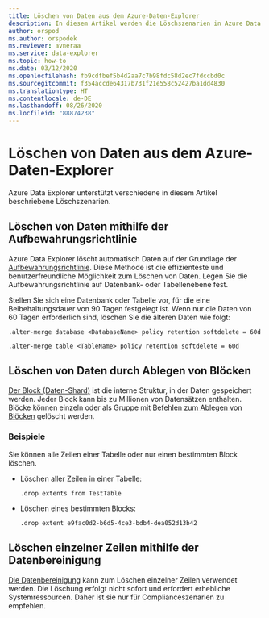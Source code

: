 ```yaml
---
title: Löschen von Daten aus dem Azure-Daten-Explorer
description: In diesem Artikel werden die Löschszenarien in Azure Data Explorer beschrieben, einschließlich dem Bereinigen, dem Ablegen von Blöcken und von aufbewahrungsbasierten Löschvorgängen.
author: orspod
ms.author: orspodek
ms.reviewer: avneraa
ms.service: data-explorer
ms.topic: how-to
ms.date: 03/12/2020
ms.openlocfilehash: fb9cdfbef5b4d2aa7c7b98fdc58d2ec7fdccbd0c
ms.sourcegitcommit: f354accde64317b731f21e558c52427ba1dd4830
ms.translationtype: HT
ms.contentlocale: de-DE
ms.lasthandoff: 08/26/2020
ms.locfileid: "88874238"
---
```

# <a name="delete-data-from-azure-data-explorer"></a>Löschen von Daten aus dem Azure-Daten-Explorer

Azure Data Explorer unterstützt verschiedene in diesem Artikel beschriebene Löschszenarien. 

## <a name="delete-data-using-the-retention-policy"></a>Löschen von Daten mithilfe der Aufbewahrungsrichtlinie

Azure Data Explorer löscht automatisch Daten auf der Grundlage der [Aufbewahrungsrichtlinie](kusto/management/retentionpolicy.md). Diese Methode ist die effizienteste und benutzerfreundliche Möglichkeit zum Löschen von Daten. Legen Sie die Aufbewahrungsrichtlinie auf Datenbank- oder Tabellenebene fest.

Stellen Sie sich eine Datenbank oder Tabelle vor, für die eine Beibehaltungsdauer von 90 Tagen festgelegt ist. Wenn nur die Daten von 60 Tagen erforderlich sind, löschen Sie die älteren Daten wie folgt:

```kusto
.alter-merge database <DatabaseName> policy retention softdelete = 60d

.alter-merge table <TableName> policy retention softdelete = 60d
```

## <a name="delete-data-by-dropping-extents"></a>Löschen von Daten durch Ablegen von Blöcken

[Der Block (Daten-Shard)](kusto/management/extents-overview.md) ist die interne Struktur, in der Daten gespeichert werden. Jeder Block kann bis zu Millionen von Datensätzen enthalten. Blöcke können einzeln oder als Gruppe mit [Befehlen zum Ablegen von Blöcken](kusto/management/extents-commands.md#drop-extents) gelöscht werden. 

### <a name="examples"></a>Beispiele

Sie können alle Zeilen einer Tabelle oder nur einen bestimmten Block löschen.

* Löschen aller Zeilen in einer Tabelle:

    ```kusto
    .drop extents from TestTable
    ```

* Löschen eines bestimmten Blocks:

    ```kusto
    .drop extent e9fac0d2-b6d5-4ce3-bdb4-dea052d13b42
    ```

## <a name="delete-individual-rows-using-purge"></a>Löschen einzelner Zeilen mithilfe der Datenbereinigung

[Die Datenbereinigung](kusto/concepts/data-purge.md) kann zum Löschen einzelner Zeilen verwendet werden. Die Löschung erfolgt nicht sofort und erfordert erhebliche Systemressourcen. Daher ist sie nur für Complianceszenarien zu empfehlen.  

